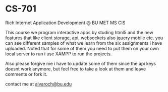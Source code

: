 # CS-701

Rich Internet Application Development @ BU MET MS CIS

This course we program interactive apps by studing html5 and the new features that like client storage, api, websockets also jquery mobile
etc. you can see different samples of what we learn from the six assignments i have uploaded. Noted that for some of them you need to put
them on your own local server to run i use XAMPP to run the projects. 

Also please forgive me i have to update some of them since the api keys doesnt work anymore, but feel free to take a look at them and leave 
comments or fork it. 

contact me at alvaroch@bu.edu

